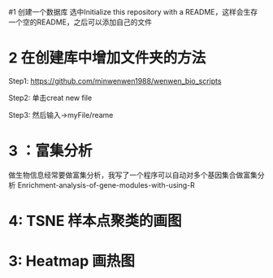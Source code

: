
#1 创建一个数据库
选中Initialize this repository with a README，这样会生存一个空的README，之后可以添加自己的文件

# 2 在创建库中增加文件夹的方法
Step1:
https://github.com/minwenwen1988/wenwen_bio_scripts

Step2: 单击creat new file

Step3: 然后输入->myFile/reame

# 3 ：富集分析
做生物信息经常要做富集分析，我写了一个程序可以自动对多个基因集合做富集分析
Enrichment-analysis-of-gene-modules-with-using-R

# 4: TSNE 样本点聚类的画图

# 3: Heatmap 画热图
